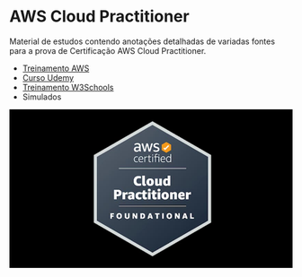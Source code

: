 # AWS Cloud Practitioner

Material de estudos contendo anotações detalhadas de variadas fontes para a prova de Certificação AWS Cloud Practitioner.

- [Treinamento AWS](https://explore.skillbuilder.aws/learn/course/external/view/elearning/134/aws-cloud-practitioner-essentials)
- [Curso Udemy](https://www.udemy.com/share/103iE63@gdoE-DBWKxYUkphLwXmyc5OmVV8omvOUStNk1DaA6doQZdSZrF6cr_dqDp6_4dww/)
- [Treinamento W3Schools](https://www.w3schools.com/aws/index.php)
- Simulados

![image](https://github.com/leandrobeandrade/aws-training/blob/master/aws-logo.jpg)
